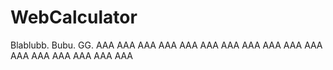 # WebCalculator

Blablubb. Bubu. GG.
AAA
AAA
AAA
AAA
AAA
AAA
AAA
AAA
AAA
AAA
AAA
AAA
AAA
AAA
AAA
AAA
AAA
